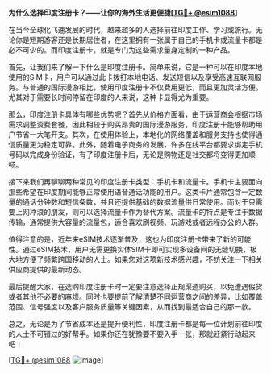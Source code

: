 **为什么选择印度注册卡？——让你的海外生活更便捷[[TG💪+ @esim1088](https://t.me/s/esim1088)]**

在当今全球化飞速发展的时代，越来越多的人选择前往印度工作、学习或旅行。无论你是短期游客还是长期居住者，在这里拥有一张属于自己的手机卡或流量卡都是必不可少的。而印度注册卡，就是专门为这些需求量身定制的一种产品。

首先，让我们来了解一下什么是印度注册卡。简单来说，它是一种可以在印度本地使用的SIM卡，用户可以通过此卡拨打本地电话、发送短信以及享受高速互联网服务。与普通的国际漫游相比，使用印度注册卡不仅费用更低，而且更加灵活方便。尤其对于需要长时间停留在印度的人来说，这种卡显得尤为重要。

那么，印度注册卡具体有哪些优势呢？首先从价格方面看，由于运营商会根据市场需求调整资费套餐，因此相较于购买昂贵的国际漫游服务，印度注册卡能够帮助用户节省一大笔开支。其次，在使用体验上，本地化的网络覆盖和服务支持也使得通信质量更为稳定可靠。此外，随着电子商务的发展，许多在线平台都要求绑定手机号码以完成身份验证，有了印度注册卡后，无论是购物还是社交都将变得更加顺畅。

接下来我们再聊聊两种常见的印度注册卡类型：手机卡和流量卡。手机卡主要面向那些希望在印度期间能够正常使用语音通话功能的用户。这类卡片通常包含一定数量的通话分钟数和短信条数，并且还提供基础的数据流量供日常使用。而对于只需要上网冲浪的朋友，则可以选择流量卡作为替代方案。流量卡的特点是专注于数据传输，通常提供大容量的流量包，适合喜欢刷视频、玩游戏或者远程办公的人群。

值得注意的是，近年来eSIM技术逐渐普及，这也为印度注册卡带来了新的可能性。通过eSIM技术，用户无需更换实体SIM卡即可实现多设备间的无缝切换，极大地方便了频繁跨国移动的人士。如果您对这项新技术感兴趣，不妨关注一下相关供应商提供的最新动态。

最后提醒大家，在选购印度注册卡时一定要注意选择正规渠道购买，以免遭遇假货或者其他不必要的麻烦。同时也要提前了解清楚不同运营商之间的差异，比如覆盖范围、信号强度以及客户服务质量等关键因素，从而找到最适合自己的那一款。

总之，无论是为了节省成本还是提升便利性，印度注册卡都是每一位计划前往印度的人士不可错过的好帮手。如果你还在犹豫要不要入手一张，那就赶紧行动起来吧！

[[TG💪+ @esim1088](https://t.me/s/esim1088) ![Image](https://i.postimg.cc/4NQfJmqS/Snipaste-2025-05-13-00-14-12.png)]
